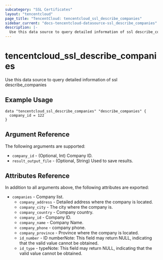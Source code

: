 ```yaml
---
subcategory: "SSL Certificates"
layout: "tencentcloud"
page_title: "TencentCloud: tencentcloud_ssl_describe_companies"
sidebar_current: "docs-tencentcloud-datasource-ssl_describe_companies"
description: |-
  Use this data source to query detailed information of ssl describe_companies
---
```


# tencentcloud_ssl_describe_companies

Use this data source to query detailed information of ssl describe_companies

## Example Usage

```hcl
data "tencentcloud_ssl_describe_companies" "describe_companies" {
  company_id = 122
}
```

## Argument Reference

The following arguments are supported:

* `company_id` - (Optional, Int) Company ID.
* `result_output_file` - (Optional, String) Used to save results.

## Attributes Reference

In addition to all arguments above, the following attributes are exported:

* `companies` - Company list.
  * `company_address` - Detailed address where the company is located.
  * `company_city` - The city where the company is.
  * `company_country` - Company country.
  * `company_id` - Company ID.
  * `company_name` - Company Name.
  * `company_phone` - company phone.
  * `company_province` - Province where the company is located.
  * `id_number` - ID numberNote: This field may return NULL, indicating that the valid value cannot be obtained.
  * `id_type` - typeNote: This field may return NULL, indicating that the valid value cannot be obtained.


